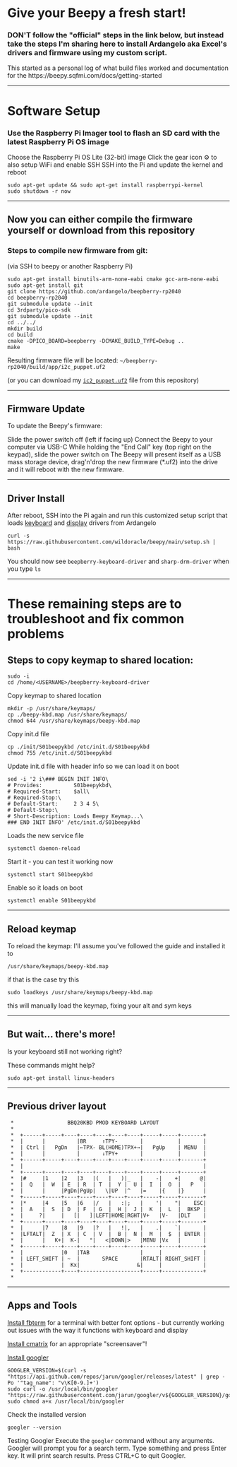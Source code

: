 <h1>Give your Beepy a fresh start!</h1>
<h3>DON'T follow the "official" steps in the link below, but instead take the steps I'm sharing here to install Ardangelo aka Excel's drivers and firmware using my custom script.</h3>
This started as a personal log of what build files worked and documentation for the https://beepy.sqfmi.com/docs/getting-started

----------------------------------------------------------------
<h1>Software Setup</h1>
<h3>Use the Raspberry Pi Imager tool to flash an SD card with the latest Raspberry Pi OS image</h3>

Choose the Raspberry Pi OS Lite (32-bit) image
Click the gear icon ⚙ to also setup WiFi and enable SSH
SSH into the Pi and update the kernel and reboot
```
sudo apt-get update && sudo apt-get install raspberrypi-kernel
sudo shutdown -r now
```
----------------------------------------------------------------
<h2>Now you can either compile the firmware yourself or download from this repository</h2>
<h3>Steps to compile new firmware from git:</h3>
(via SSH to beepy or another Raspberry Pi)

```
sudo apt-get install binutils-arm-none-eabi cmake gcc-arm-none-eabi
sudo apt-get install git
git clone https://github.com/ardangelo/beepberry-rp2040
cd beepberry-rp2040
git submodule update --init
cd 3rdparty/pico-sdk
git submodule update --init
cd ../../
mkdir build
cd build
cmake -DPICO_BOARD=beepberry -DCMAKE_BUILD_TYPE=Debug ..
make
```
Resulting firmware file will be located:
`~/beepberry-rp2040/build/app/i2c_puppet.uf2`

(or you can download my [`ic2_puppet.uf2`](https://github.com/wildoracle/beepy/raw/main/i2c_puppet.uf2) file from this repository)

----------------------------------------------------------------
<h2>Firmware Update</h2>
To update the Beepy's firmware:

Slide the power switch off (left if facing up)
Connect the Beepy to your computer via USB-C
While holding the "End Call" key (top right on the keypad), slide the power switch on
The Beepy will present itself as a USB mass storage device, drag'n'drop the new firmware (*.uf2) into the drive and it will reboot with the new firmware.

-----------------------------------------------------------------
<h2>Driver Install</h2>

After reboot, SSH into the Pi again and run this customized setup script that loads [keyboard](https://github.com/ardangelo/beepberry-keyboard-driver) and [display](https://github.com/ardangelo/sharp-drm-driver) drivers from Ardangelo
```
curl -s https://raw.githubusercontent.com/wildoracle/beepy/main/setup.sh | bash
```
You should now see `beepberry-keyboard-driver` and `sharp-drm-driver` when you type `ls`

----------------------------------------------------------------
<h1>These remaining steps are to troubleshoot and fix common problems</h1>
<h2>Steps to copy keymap to shared location:</h2>

```
sudo -i
cd /home/<USERNAME>/beepberry-keyboard-driver
```
Copy keymap to shared location
```
mkdir -p /usr/share/keymaps/
cp ./beepy-kbd.map /usr/share/keymaps/
chmod 644 /usr/share/keymaps/beepy-kbd.map
```
Copy init.d file
```
cp ./init/S01beepykbd /etc/init.d/S01beepykbd
chmod 755 /etc/init.d/S01beepykbd
```
Update init.d file with header info so we can load it on boot
```
sed -i '2 i\### BEGIN INIT INFO\
# Provides:          S01beepykbd\
# Required-Start:    $all\
# Required-Stop:\
# Default-Start:     2 3 4 5\
# Default-Stop:\
# Short-Description: Loads Beepy Keymap...\
### END INIT INFO' /etc/init.d/S01beepykbd
```
Loads the new service file
```
systemctl daemon-reload
```
Start it - you can test it working now
```
systemctl start S01beepykbd
```
Enable so it loads on boot
```
systemctl enable S01beepykbd
```

-----------------------------------------------------------------
<h2>Reload keymap</h2>
To reload the keymap:
I'll assume you've followed the guide and installed it to 

`/usr/share/keymaps/beepy-kbd.map`

if that is the case try this 

`sudo loadkeys /usr/share/keymaps/beepy-kbd.map`

this will manually load the keymap, fixing your alt and sym keys

-----------------------------------------------------------------
<h2>But wait... there's more!</h2>

Is your keyboard still not working right?

These commands might help?

`sudo apt-get install linux-headers`

-----------------------------------------------------------------
<h2>Previous driver layout</h2>

```
 *	               BBQ20KBD PMOD KEYBOARD LAYOUT
 *
 *	+------+-----+----+----+----+----+----+-----+-----+-------+
 *	|      |          |BR     ↑TPY-       |           |       |
 *	| Ctrl |   PgDn   |←TPX- BL(HOME)TPX+→|   PgUp    | MENU  |
 *	|      |          |       ↓TPY+       |           |       |
 *	+------+-----+----+----+----+----+----+-----+-----+-------+
 *	|                                                         |
 *	+------+-----+----+----+----+----+----+-----+-----+-------+
 *	|#     |1    |2   |3   |(   |   )|_   |    -|    +|      @|
 *	|  Q   |  W  | E  | R  | T  |  Y |  U |  I  |  O  |   P   |
 *	|      |     |PgDn|PgUp|   \|UP  |^   |=    |{    |}      |
 *	+------+-----+----+----+----+----+----+-----+-----+-------+
 *	|*     |4    |5   |6   |/   |   :|;   |    '|    "|    ESC|
 *	|  A   |  S  | D  | F  | G  |  H |  J |  K  |  L  |  BKSP |
 *	|     ?|     |   [|   ]|LEFT|HOME|RGHT|V+   |V-   |DLT    |
 *	+------+-----+----+----+----+----+----+-----+-----+-------+
 *	|      |7    |8   |9   |?   |   !|,   |    .|    `|       |
 *	|LFTALT|  Z  | X  | C  | V  |  B |  N |  M  |  $  | ENTER |
 *	|      |   K+|  K-|   °|   <|DOWN|>   |MENU |Vx   |       |
 *	+------+-----+----+----+----+----+----+-----+-----+-------+
 *	|            |0   |TAB                |     |             |
 *	| LEFT_SHIFT | ~  |       SPACE       |RTALT| RIGHT_SHIFT |
 *	|            |  Kx|                  &|     |             |
 *	+------------+----+-------------------+-----+-------------+
 *
```
-----------------------------------------------------------------

<h2>Apps and Tools</h2>

[Install fbterm](https://gist.github.com/charlestsai1995/54ab65a87e2e063ea25eb3aec4193fe1) for a terminal with better font options - but currently working out issues with the way it functions with keyboard and display

[Install cmatrix](https://www.linuxfordevices.com/tutorials/linux/install-cmatrix) for an appropriate "screensaver"!

[Install googler](https://lindevs.com/install-googler-on-raspberry-pi/) 
```
GOOGLER_VERSION=$(curl -s "https://api.github.com/repos/jarun/googler/releases/latest" | grep -Po '"tag_name": "v\K[0-9.]+')
sudo curl -o /usr/local/bin/googler "https://raw.githubusercontent.com/jarun/googler/v${GOOGLER_VERSION}/googler"
sudo chmod a+x /usr/local/bin/googler
```
Check the installed version
```
googler --version
```
Testing Googler
Execute the `googler` command without any arguments.
Googler will prompt you for a search term. Type something and press Enter key. It will print search results. Press CTRL+C to quit Googler.
